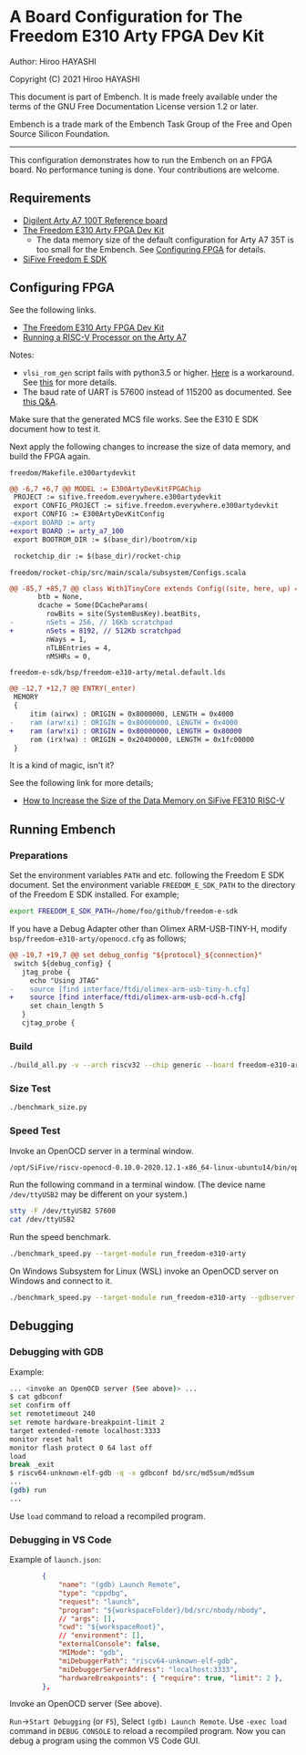 # A Board Configuration for The Freedom E310 Arty FPGA Dev Kit

Author: Hiroo HAYASHI

Copyright (C) 2021 Hiroo HAYASHI

This document is part of Embench.
It is made freely available under the terms of the GNU Free Documentation
License version 1.2 or later.

Embench is a trade mark of the Embench Task Group of the Free and Open Source
Silicon Foundation.

***

This configuration demonstrates how to run the Embench on an FPGA board.
No performance tuning is done.  Your contributions are welcome.

## Requirements

- [Digilent Arty A7 100T Reference board](https://digilent.com/reference/programmable-logic/arty-a7/start)
- [The Freedom E310 Arty FPGA Dev Kit](https://github.com/sifive/freedom#freedom-e300-arty-fpga-dev-kit)
  - The data memory size of the default configuration for Arty A7 35T is too small for the Embench.
    See [Configuring FPGA](#FPGA) for details.
- [SiFive Freedom E SDK](https://github.com/sifive/freedom-e-sdk)

## Configuring FPGA

See the following links.

- [The Freedom E310 Arty FPGA Dev Kit](https://github.com/sifive/freedom#freedom-e300-arty-fpga-dev-kit)
- [Running a RISC-V Processor on the Arty A7](https://digilent.com/reference/programmable-logic/arty-a7/arty_a7_100_risc_v/start)

Notes:

- `vlsi_rom_gen` script fails with python3.5 or higher.
  [Here](https://github.com/hex-five/multizone-fpga/issues/9) is a workaround.
  See [this](https://github.com/chipsalliance/rocket-chip/issues/1991) for more details.
- The baud rate of UART is 57600 instead of 115200 as documented.
  See [this Q&A](https://forums.sifive.com/t/uploading-to-my-arty-board-not-working/323/21).

Make sure that the generated MCS file works. See the E310 E SDK document how to test it.

Next apply the following changes to increase the size of data memory, and build the FPGA again.

`freedom/Makefile.e300artydevkit`

```diff
@@ -6,7 +6,7 @@ MODEL := E300ArtyDevKitFPGAChip
 PROJECT := sifive.freedom.everywhere.e300artydevkit
 export CONFIG_PROJECT := sifive.freedom.everywhere.e300artydevkit
 export CONFIG := E300ArtyDevKitConfig
-export BOARD := arty
+export BOARD := arty_a7_100
 export BOOTROM_DIR := $(base_dir)/bootrom/xip

 rocketchip_dir := $(base_dir)/rocket-chip
```

`freedom/rocket-chip/src/main/scala/subsystem/Configs.scala`

```diff
@@ -85,7 +85,7 @@ class With1TinyCore extends Config((site, here, up) => {
       btb = None,
       dcache = Some(DCacheParams(
         rowBits = site(SystemBusKey).beatBits,
-        nSets = 256, // 16Kb scratchpad
+        nSets = 8192, // 512Kb scratchpad
         nWays = 1,
         nTLBEntries = 4,
         nMSHRs = 0,
```

`freedom-e-sdk/bsp/freedom-e310-arty/metal.default.lds`

```diff
@@ -12,7 +12,7 @@ ENTRY(_enter)
 MEMORY
 {
     itim (airwx) : ORIGIN = 0x8000000, LENGTH = 0x4000
-    ram (arw!xi) : ORIGIN = 0x80000000, LENGTH = 0x4000
+    ram (arw!xi) : ORIGIN = 0x80000000, LENGTH = 0x80000
     rom (irx!wa) : ORIGIN = 0x20400000, LENGTH = 0x1fc00000
 }

```

It is a kind of magic, isn't it?

See the following link for more details;

- [How to Increase the Size of the Data Memory on SiFive FE310 RISC-V](https://dloghin.medium.com/how-to-increase-the-size-of-the-data-memory-on-sifive-fe310-risc-v-f05df0f50a25)

## Running Embench

### Preparations

Set the environment variables `PATH` and etc. following the Freedom E SDK document.
Set the environment variable `FREEDOM_E_SDK_PATH` to the directory of the Freedom E SDK installed. For example;

```sh
export FREEDOM_E_SDK_PATH=/home/foo/github/freedom-e-sdk
```

If you have a Debug Adapter other than Olimex ARM-USB-TINY-H,
modify `bsp/freedom-e310-arty/openocd.cfg` as follows;

```diff
@@ -19,7 +19,7 @@ set debug_config "${protocol}_${connection}"
 switch ${debug_config} {
   jtag_probe {
     echo "Using JTAG"
-    source [find interface/ftdi/olimex-arm-usb-tiny-h.cfg]
+    source [find interface/ftdi/olimex-arm-usb-ocd-h.cfg]
     set chain_length 5
   }
   cjtag_probe {

```

### Build

```sh
./build_all.py -v --arch riscv32 --chip generic --board freedom-e310-arty
```

### Size Test

```sh
./benchmark_size.py
```

### Speed Test

Invoke an OpenOCD server in a terminal window.

```sh
/opt/SiFive/riscv-openocd-0.10.0-2020.12.1-x86_64-linux-ubuntu14/bin/openocd -f bsp/freedom-e310-arty/openocd.cfg
```

Run the following command in a terminal window.
(The device name `/dev/ttyUSB2` may be different on your system.)

```sh
stty -F /dev/ttyUSB2 57600
cat /dev/ttyUSB2
```

Run the speed benchmark.

```sh
./benchmark_speed.py --target-module run_freedom-e310-arty
```

On Windows Subsystem for Linux (WSL) invoke an OpenOCD server on Windows
and connect to it.

```sh
./benchmark_speed.py --target-module run_freedom-e310-arty --gdbserver-target $(grep -oP "(?<=nameserver ).+" /etc/resolv.conf):3333
```

## Debugging

### Debugging with GDB

Example:

```sh
... <invoke an OpenOCD server (See above)> ...
$ cat gdbconf
set confirm off
set remotetimeout 240
set remote hardware-breakpoint-limit 2
target extended-remote localhost:3333
monitor reset halt
monitor flash protect 0 64 last off
load
break _exit
$ riscv64-unknown-elf-gdb -q -x gdbconf bd/src/md5sum/md5sum
...
(gdb) run
...
```

Use `load` command to reload a recompiled program.

### Debugging in VS Code

Example of `launch.json`:

```json
        {
            "name": "(gdb) Launch Remote",
            "type": "cppdbg",
            "request": "launch",
            "program": "${workspaceFolder}/bd/src/nbody/nbody",
            // "args": [],
            "cwd": "${workspaceRoot}",
            // "environment": [],
            "externalConsole": false,
            "MIMode": "gdb",
            "miDebuggerPath": "riscv64-unknown-elf-gdb",
            "miDebuggerServerAddress": "localhost:3333",
            "hardwareBreakpoints": { "require": true, "limit": 2 },
        },
```

Invoke an OpenOCD server (See above).

`Run`->`Start Debugging` (or `F5`), Select `(gdb) Launch Remote`.
Use `-exec load` command in `DEBUG CONSOLE` to reload a recompiled program.
Now you can debug a program using the common VS Code GUI.
